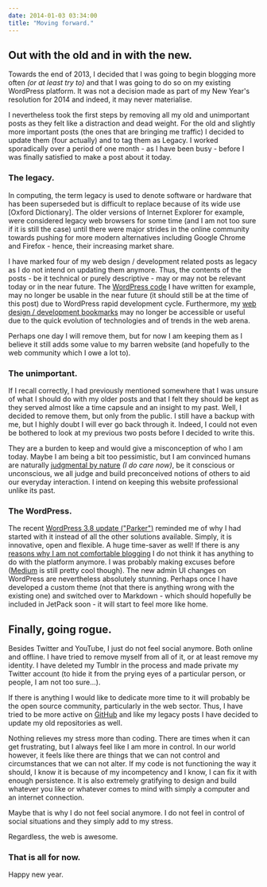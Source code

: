 ```yaml
---
date: 2014-01-03 03:34:00
title: "Moving forward."
---
```


## Out with the old and in with the new.

Towards the end of 2013, I decided that I was going to begin blogging more often _(or at least try to)_ and that I was going to do so on my existing WordPress platform. It was not a decision made as part of my New Year's resolution for 2014 and indeed, it may never materialise.

I nevertheless took the first steps by removing all my old and unimportant posts as they felt like a distraction and dead weight. For the old and slightly more important posts (the ones that are bringing me traffic) I decided to update them (four actually) and to tag them as Legacy. I worked sporadically over a period of one month - as I have been busy - before I was finally satisfied to make a post about it today.

<!--more-->

### The legacy.

In computing, the term legacy is used to denote software or hardware that has been superseded but is difficult to replace because of its wide use [Oxford Dictionary]. The older versions of Internet Explorer for example, were considered legacy web browsers for some time (and I am not too sure if it is still the case) until there were major strides in the online community towards pushing for more modern alternatives including Google Chrome and Firefox - hence, their increasing market share.

I have marked four of my web design / development related posts as legacy as I do not intend on updating them anymore. Thus, the contents of the posts - be it technical or purely descriptive - may or may not be relevant today or in the near future. The [WordPress code](/2012/02/wordpress-boilerplate-custom-database/ "WordPress: Connecting to an external/secondary database") I have written for example, may no longer be usable in the near future (it should still be at the time of this post) due to WordPress rapid development cycle. Furthermore, my [web design / development bookmarks](/2012/02/web-design-and-development-bookmarks-part-1/ "Web design and development bookmarks – part 1") may no longer be accessible or useful due to the quick evolution of technologies and of trends in the web arena.

Perhaps one day I will remove them, but for now I am keeping them as I believe it still adds some value to my barren website (and hopefully to the web community which I owe a lot to).


### The unimportant.

If I recall correctly, I had previously mentioned somewhere that I was unsure of what I should do with my older posts and that I felt they should be kept as they served almost like a time capsule and an insight to my past. Well, I decided to remove them, but only from the public. I still have a backup with me, but I highly doubt I will ever go back through it. Indeed, I could not even be bothered to look at my previous two posts before I decided to write this.

They are a burden to keep and would give a misconception of who I am today. Maybe I am being a bit too pessimistic, but I am convinced humans are naturally [judgmental by nature](/2013/04/i-dont-care-really/ "I don’t care, really") _(I do care now)_, be it conscious or unconscious, we all judge and build preconceived notions of others to aid our everyday interaction. I intend on keeping this website professional unlike its past.


### The WordPress.

The recent [WordPress 3.8 update ("Parker")](http://wordpress.org/) reminded me of why I had started with it instead of all the other solutions available. Simply, it is innovative, open and flexible. A huge time-saver as well! If there is any [reasons why I am not comfortable blogging](/2013/07/building-a-new-home/ "Building a new home") I do not think it has anything to do with the platform anymore. I was probably making excuses before ([Medium](http://medium.com) is still pretty cool though). The new admin UI changes on WordPress are nevertheless absolutely stunning. Perhaps once I have developed a custom theme (not that there is anything wrong with the existing one) and switched over to Markdown - which should hopefully be included in JetPack soon - it will start to feel more like home.


## Finally, going rogue.

Besides Twitter and YouTube, I just do not feel social anymore. Both online and offline. I have tried to remove myself from all of it, or at least remove my identity. I have deleted my Tumblr in the process and made private my Twitter account (to hide it from the prying eyes of a particular person, or people, I am not too sure...).

If there is anything I would like to dedicate more time to it will probably be the open source community, particularly in the web sector. Thus, I have tried to be more active on [GitHub](https://github.com/MrSaints) and like my legacy posts I have decided to update my old repositories as well.

Nothing relieves my stress more than coding. There are times when it can get frustrating, but I always feel like I am more in control. In our world however, it feels like there are things that we can not control and circumstances that we can not alter. If my code is not functioning the way it should, I know it is because of my incompetency and I know, I can fix it with enough persistence. It is also extremely gratifying to design and build whatever you like or whatever comes to mind with simply a computer and an internet connection.

Maybe that is why I do not feel social anymore. I do not feel in control of social situations and they simply add to my stress.

Regardless, the web is awesome.


### That is all for now.

Happy new year.